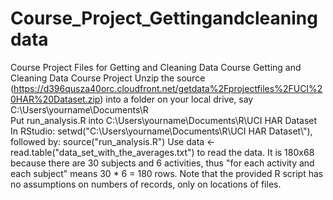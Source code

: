# Course_Project_Gettingandcleaningdata
Course Project Files for Getting and Cleaning Data Course
Getting and Cleaning Data
Course Project
Unzip the source (https://d396qusza40orc.cloudfront.net/getdata%2Fprojectfiles%2FUCI%20HAR%20Dataset.zip) into a folder on your local drive, say C:\Users\yourname\Documents\R\
Put run_analysis.R into C:\Users\yourname\Documents\R\UCI HAR Dataset\
In RStudio: setwd("C:\\Users\\yourname\\Documents\\R\\UCI HAR Dataset\\"), followed by: source("run_analysis.R")
Use data <- read.table("data_set_with_the_averages.txt") to read the data. It is 180x68 because there are 30 subjects and 6 activities, thus "for each activity and each subject" means 30 * 6 = 180 rows. Note that the provided R script has no assumptions on numbers of records, only on locations of files.
